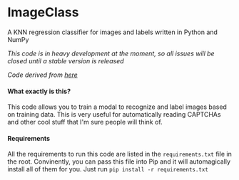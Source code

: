 # ImageClass
A KNN regression classifier for images and labels written in Python and NumPy

_This code is in heavy development at the moment, so all issues will be closed until a stable version is released_

_Code derived from [here](http://blog.yhathq.com/posts/image-classification-in-Python.html)_


#### What exactly is this?
This code allows you to train a modal to recognize and label images based on training data. This is very useful for automatically reading CAPTCHAs and other cool stuff that I'm sure people will think of. 

#### Requirements
All the requirements to run this code are listed in the `requirements.txt` file in the root. Convinently, you can pass this file into Pip and it will automagically install all of them for you. Just run `pip install -r requirements.txt`


